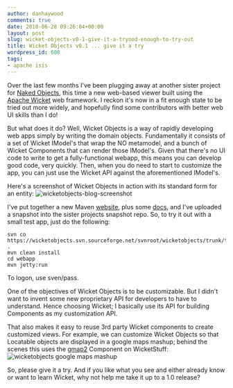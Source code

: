 ```yaml
---
author: danhaywood
comments: true
date: 2010-06-28 09:26:04+00:00
layout: post
slug: wicket-objects-v0-1-give-it-a-tryood-enough-to-try-out
title: Wicket Objects v0.1 ... give it a try
wordpress_id: 608
tags:
- apache isis
---
```


Over the last few months I've been plugging away at another sister project for [Naked Objects](http://nakedobjects.org), this time a new web-based viewer built using the [Apache Wicket](http://wicket.apache.org) web framework.  I reckon it's now in a fit enough state to be tried out more widely, and hopefully find some contributors with better web UI skills than I do!

But what does it do?  Well, Wicket Objects is a way of rapidly developing web apps simply by writing the domain objects.  Fundamentally it consists of a set of Wicket IModel's that wrap the NO metamodel, and a bunch of Wicket Components that can render those IModel's.  Given that there's no UI code to write to get a fully-functional webapp, this means you can develop good code, very quickly.  Then, when you do need to start to customize the app, you can just use the Wicket API against the aforementioned IModel's.

Here's a screenshot of Wicket Objects in action with its standard form for an entity:
![wicketobjects-blog-screenshot](http://farm5.static.flickr.com/4136/4741899022_f041b1a451.jpg)

I've put together a new Maven [website](http://wicketobjects.sourceforge.net), plus some [docs](http://wicketobjects.sourceforge.net/m2-site/main/documentation/docbkx/html/user-guide/user-guide.html), and I've uploaded a snapshot into the sister projects snapshot repo.  So, to try it out with a small test app, just do the following:

    
    svn co https://wicketobjects.svn.sourceforge.net/svnroot/wicketobjects/trunk/testapp/claims .
    mvn clean install
    cd webapp
    mvn jetty:run
    


To logon, use sven/pass.

One of the objectives of Wicket Objects is to be customizable.  But I didn't want to invent some new proprietary API for developers to have to understand.  Hence choosing Wicket; I basically use its API for building Components as my customization API.

That also makes it easy to reuse 3rd party Wicket components to create customized views.  For example, we can customize Wicket Objects so that Locatable objects are displayed in a google maps mashup; behind the scenes this uses the [gmap2](http://wicketstuff.org/confluence/display/STUFFWIKI/wicket-contrib-gmap2) Component on WicketStuff:
![wicketobjects google maps mashup](http://farm5.static.flickr.com/4101/4741314913_8cd0f70b79.jpg)

So, please give it a try.  And if you like what you see and either already know or want to learn Wicket, why not help me take it up to a 1.0 release?

